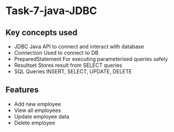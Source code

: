 # Task-7-java-JDBC
## Key concepts used
- JDBC
Java API to connect and interact with database
- Connection
Used to connect to DB
- PreparedStatement
For executing parameterised queries safely
- Resultset
Stores result from SELECT queries
- SQL Queries
INSERT, SELECT, UPDATE, DELETE
 ## Features
 - Add new employee
 - View all employees
 - Update employee data
 - Delete employee
